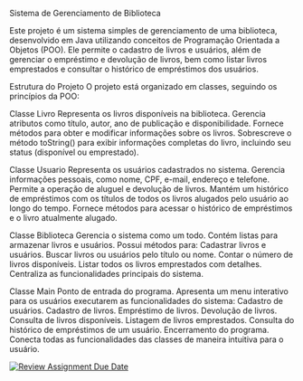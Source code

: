 Sistema de Gerenciamento de Biblioteca



Este projeto é um sistema simples de gerenciamento de uma biblioteca, desenvolvido em Java utilizando conceitos de Programação Orientada a Objetos (POO). Ele permite o cadastro de livros e usuários, além de gerenciar o empréstimo e devolução de livros, bem como listar livros emprestados e consultar o histórico de empréstimos dos usuários.

Estrutura do Projeto
O projeto está organizado em classes, seguindo os princípios da POO:

Classe Livro
Representa os livros disponíveis na biblioteca.
Gerencia atributos como título, autor, ano de publicação e disponibilidade.
Fornece métodos para obter e modificar informações sobre os livros.
Sobrescreve o método toString() para exibir informações completas do livro, incluindo seu status (disponível ou emprestado).



Classe Usuario
Representa os usuários cadastrados no sistema.
Gerencia informações pessoais, como nome, CPF, e-mail, endereço e telefone.
Permite a operação de aluguel e devolução de livros.
Mantém um histórico de empréstimos com os títulos de todos os livros alugados pelo usuário ao longo do tempo.
Fornece métodos para acessar o histórico de empréstimos e o livro atualmente alugado.



Classe Biblioteca
Gerencia o sistema como um todo.
Contém listas para armazenar livros e usuários.
Possui métodos para:
Cadastrar livros e usuários.
Buscar livros ou usuários pelo título ou nome.
Contar o número de livros disponíveis.
Listar todos os livros emprestados com detalhes.
Centraliza as funcionalidades principais do sistema.



Classe Main
Ponto de entrada do programa.
Apresenta um menu interativo para os usuários executarem as funcionalidades do sistema:
Cadastro de usuários.
Cadastro de livros.
Empréstimo de livros.
Devolução de livros.
Consulta de livros disponíveis.
Listagem de livros emprestados.
Consulta do histórico de empréstimos de um usuário.
Encerramento do programa.
Conecta todas as funcionalidades das classes de maneira intuitiva para o usuário.





[![Review Assignment Due Date](https://classroom.github.com/assets/deadline-readme-button-22041afd0340ce965d47ae6ef1cefeee28c7c493a6346c4f15d667ab976d596c.svg)](https://classroom.github.com/a/w9mRoD7p)
